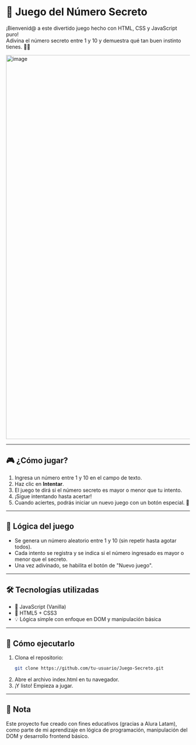 # 🔐 Juego del Número Secreto

¡Bienvenid@ a este divertido juego hecho con HTML, CSS y JavaScript puro!  
Adivina el número secreto entre 1 y 10 y demuestra qué tan buen instinto tienes. 🤖🎯

<img width="2047" height="1051" alt="image" src="https://github.com/user-attachments/assets/26d723ff-0118-457c-a390-3de578f81f10" />

---

## 🎮 ¿Cómo jugar?

1. Ingresa un número entre 1 y 10 en el campo de texto.
2. Haz clic en **Intentar**.
3. El juego te dirá si el número secreto es mayor o menor que tu intento.
4. ¡Sigue intentando hasta acertar!
5. Cuando aciertes, podrás iniciar un nuevo juego con un botón especial. 🥳

---

## 🧠 Lógica del juego

- Se genera un número aleatorio entre 1 y 10 (sin repetir hasta agotar todos).
- Cada intento se registra y se indica si el número ingresado es mayor o menor que el secreto.
- Una vez adivinado, se habilita el botón de "Nuevo juego".

---

## 🛠️ Tecnologías utilizadas

- 🧪 JavaScript (Vanilla)
- 🎨 HTML5 + CSS3
- 💡 Lógica simple con enfoque en DOM y manipulación básica

---

## 🚀 Cómo ejecutarlo

1. Clona el repositorio:
   ```bash
   git clone https://github.com/tu-usuario/Juego-Secreto.git
2. Abre el archivo index.html en tu navegador.
3. ¡Y listo! Empieza a jugar.

---

## 📌 Nota
Este proyecto fue creado con fines educativos (gracias a Alura Latam), como parte de mi aprendizaje en lógica de programación, manipulación del DOM y desarrollo frontend básico.

